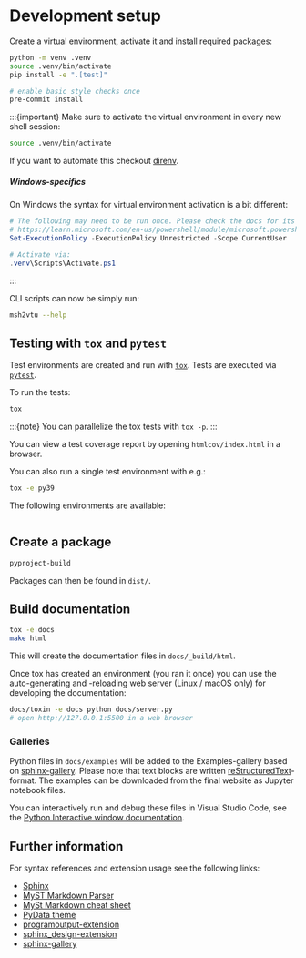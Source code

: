 
# Development setup

Create a virtual environment, activate it and install required packages:

```bash
python -m venv .venv
source .venv/bin/activate
pip install -e ".[test]"

# enable basic style checks once
pre-commit install
```

:::{important}
Make sure to activate the virtual environment in every new shell session:

```bash
source .venv/bin/activate
```

If you want to automate this checkout [direnv](https://direnv.net).

<h5><i class="fa-brands fa-windows"></i> Windows-specifics</h5>

On Windows the syntax for virtual environment activation is a bit different:

```powershell
# The following may need to be run once. Please check the docs for its consequences:
# https://learn.microsoft.com/en-us/powershell/module/microsoft.powershell.core/about/about_execution_policiess
Set-ExecutionPolicy -ExecutionPolicy Unrestricted -Scope CurrentUser

# Activate via:
.venv\Scripts\Activate.ps1
```

:::

CLI scripts can now be simply run:

```bash
msh2vtu --help
```

## Testing with `tox` and `pytest`

Test environments are created and run with [`tox`](https://tox.wiki).
Tests are executed via [`pytest`](https://docs.pytest.org/en/7.2.x/).

To run the tests:

```bash
tox
```

:::{note}
You can parallelize the tox tests with `tox -p`.
:::

You can view a test coverage report by opening `htmlcov/index.html` in a browser.

You can also run a single test environment with e.g.:

```bash
tox -e py39
```

The following environments are available:

```{command-output} tox list
```

## Create a package

```bash
pyproject-build
```

Packages can then be found in `dist/`.

## Build documentation

```bash
tox -e docs
make html
```

This will create the documentation files in `docs/_build/html`.

Once tox has created an environment (you ran it once) you can use the auto-generating and -reloading web server (Linux / macOS only) for developing the documentation:

```bash
docs/toxin -e docs python docs/server.py
# open http://127.0.0.1:5500 in a web browser
```

### Galleries

Python files in `docs/examples` will be added to the Examples-gallery based on [sphinx-gallery](https://sphinx-gallery.github.io/stable/index.html).
Please note that text blocks are written [reStructuredText](https://docutils.sourceforge.io/rst.html)-format.
The examples can be downloaded from the final website as Jupyter notebook files.

You can interactively run and debug these files in Visual Studio Code, see the [Python Interactive window documentation](https://code.visualstudio.com/docs/python/jupyter-support-py).

## Further information

For syntax references and extension usage see the following links:

- [Sphinx](https://www.sphinx-doc.org/en/master/)
- [MyST Markdown Parser](https://myst-parser.readthedocs.io/en/latest/)
- [MySt Markdown cheat sheet](https://jupyterbook.org/en/stable/reference/cheatsheet.html#math)
- [PyData theme](https://pydata-sphinx-theme.readthedocs.io/en/stable/index.html)
- [programoutput-extension](https://sphinxcontrib-programoutput.readthedocs.io/en/latest/#)
- [sphinx_design-extension](https://sphinx-design.readthedocs.io/en/furo-theme/index.html)
- [sphinx-gallery](https://sphinx-gallery.github.io/stable/index.html)

